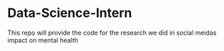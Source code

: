 # Data-Science-Intern
This repo will provide the code for the research we did in social meidas impact on mental health
